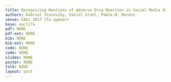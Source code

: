 ```yaml
---
title: Recognizing Mentions of Adverse Drug Reaction in Social Media Using Knowledge-Infused Recurrent Models
authors: Gabriel Stanovsky, Daniel Gruhl, Pablo N. Mendes
venue: EACL 2017 (To appear)
base: eacl17a
pdf: NONE
pdf-ext: NONE
bib: NONE
bib-ext: NONE
code: NONE
code: NONE
slides: NONE
poster: NONE
talk: NONE
layout: post
---
```

